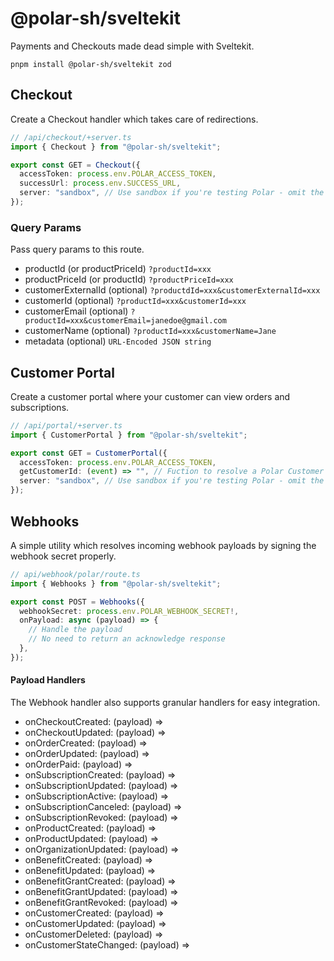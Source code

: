 # @polar-sh/sveltekit

Payments and Checkouts made dead simple with Sveltekit.

`pnpm install @polar-sh/sveltekit zod`

## Checkout

Create a Checkout handler which takes care of redirections.

```typescript
// /api/checkout/+server.ts
import { Checkout } from "@polar-sh/sveltekit";

export const GET = Checkout({
  accessToken: process.env.POLAR_ACCESS_TOKEN,
  successUrl: process.env.SUCCESS_URL,
  server: "sandbox", // Use sandbox if you're testing Polar - omit the parameter or pass 'production' otherwise
});
```

### Query Params

Pass query params to this route.

- productId (or productPriceId) `?productId=xxx`
- productPriceId (or productId) `?productPriceId=xxx`
- customerExternalId (optional) `?productdId=xxx&customerExternalId=xxx`
- customerId (optional) `?productId=xxx&customerId=xxx`
- customerEmail (optional) `?productId=xxx&customerEmail=janedoe@gmail.com`
- customerName (optional) `?productId=xxx&customerName=Jane`
- metadata (optional) `URL-Encoded JSON string`

## Customer Portal

Create a customer portal where your customer can view orders and subscriptions.

```typescript
// /api/portal/+server.ts
import { CustomerPortal } from "@polar-sh/sveltekit";

export const GET = CustomerPortal({
  accessToken: process.env.POLAR_ACCESS_TOKEN,
  getCustomerId: (event) => "", // Fuction to resolve a Polar Customer ID
  server: "sandbox", // Use sandbox if you're testing Polar - omit the parameter or pass 'production' otherwise
});
```

## Webhooks

A simple utility which resolves incoming webhook payloads by signing the webhook secret properly.

```typescript
// api/webhook/polar/route.ts
import { Webhooks } from "@polar-sh/sveltekit";

export const POST = Webhooks({
  webhookSecret: process.env.POLAR_WEBHOOK_SECRET!,
  onPayload: async (payload) => {
    // Handle the payload
    // No need to return an acknowledge response
  },
});
```

#### Payload Handlers

The Webhook handler also supports granular handlers for easy integration.

- onCheckoutCreated: (payload) =>
- onCheckoutUpdated: (payload) =>
- onOrderCreated: (payload) =>
- onOrderUpdated: (payload) =>
- onOrderPaid: (payload) =>
- onSubscriptionCreated: (payload) =>
- onSubscriptionUpdated: (payload) =>
- onSubscriptionActive: (payload) =>
- onSubscriptionCanceled: (payload) =>
- onSubscriptionRevoked: (payload) =>
- onProductCreated: (payload) =>
- onProductUpdated: (payload) =>
- onOrganizationUpdated: (payload) =>
- onBenefitCreated: (payload) =>
- onBenefitUpdated: (payload) =>
- onBenefitGrantCreated: (payload) =>
- onBenefitGrantUpdated: (payload) =>
- onBenefitGrantRevoked: (payload) =>
- onCustomerCreated: (payload) =>
- onCustomerUpdated: (payload) =>
- onCustomerDeleted: (payload) =>
- onCustomerStateChanged: (payload) =>

